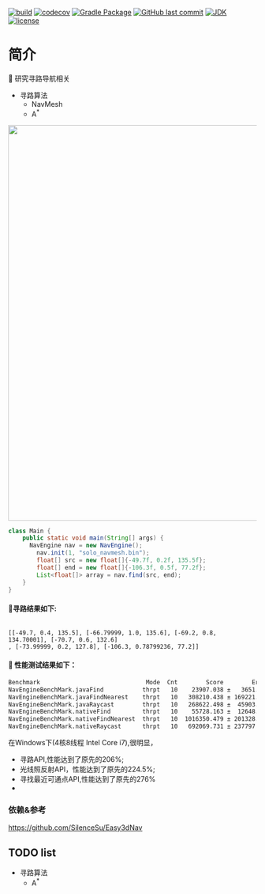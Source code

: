 [![build](https://github.com/jiangguilong2000/gamioo-navigation/actions/workflows/gradle.yml/badge.svg)](https://github.com/jiangguilong2000/gamioo-navigation/actions/workflows/gradle.yml)
[![codecov](https://codecov.io/gh/jiangguilong2000/gamioo-navigation/branch/main/graph/badge.svg?token=QBSoQmUNnn)](https://codecov.io/gh/jiangguilong2000/gamioo-navigation)
[![Gradle Package](https://github.com/jiangguilong2000/gamioo-navigation/actions/workflows/gradle-publish.yml/badge.svg)](https://github.com/jiangguilong2000/gamioo-navigation/actions/workflows/gradle-publish.yml)
[![GitHub last commit](https://img.shields.io/github/last-commit/jiangguilong2000/gamioo-navigation.svg?style=flat-square)](https://github.com/jiangguilong2000/gamioo-navigation/commits)
[![JDK](https://img.shields.io/badge/JDK-1.8%2B-green.svg)](https://www.oracle.com/technetwork/java/javase/downloads/index.html)
[![license](https://img.shields.io/badge/license-MulanPSL-blue)](http://license.coscl.org.cn/MulanPSL)



# 简介

📌 研究寻路导航相关

* 寻路算法
    * NavMesh
    * A<sup>*</sup>

<p align="center">
  <img src="https://img-blog.csdnimg.cn/c4f2795ea1974d57a90a987aa5bea463.png" width="800">
</p>

```java
class Main {
    public static void main(String[] args) {
      NavEngine nav = new NavEngine();
        nav.init(1, "solo_navmesh.bin");
        float[] src = new float[]{-49.7f, 0.2f, 135.5f};
        float[] end = new float[]{-106.3f, 0.5f, 77.2f};
        List<float[]> array = nav.find(src, end);
    }
}

```

#### 📄寻路结果如下:

```

[[-49.7, 0.4, 135.5], [-66.79999, 1.0, 135.6], [-69.2, 0.8, 134.70001], [-70.7, 0.6, 132.6]
, [-73.99999, 0.2, 127.8], [-106.3, 0.78799236, 77.2]]

```

#### 📄 性能测试结果如下：

```bash
Benchmark                              Mode  Cnt        Score        Error  Units
NavEngineBenchMark.javaFind           thrpt   10    23907.038 ±   3651.774  ops/s
NavEngineBenchMark.javaFindNearest    thrpt   10   308210.438 ± 169221.381  ops/s
NavEngineBenchMark.javaRaycast        thrpt   10   268622.498 ±  45903.743  ops/s
NavEngineBenchMark.nativeFind         thrpt   10    55728.163 ±  12648.708  ops/s
NavEngineBenchMark.nativeFindNearest  thrpt   10  1016350.479 ± 201328.309  ops/s
NavEngineBenchMark.nativeRaycast      thrpt   10   692069.731 ± 237797.318  ops/s
```

在Windows下(4核8线程 Intel Core i7),很明显，

- 寻路API,性能达到了原先的206%;
- 光线照反射API，性能达到了原先的224.5%;
- 寻找最近可通点API,性能达到了原先的276%
-

### 依赖&参考

https://github.com/SilenceSu/Easy3dNav

## TODO list

* 寻路算法
    * A<sup>*</sup>